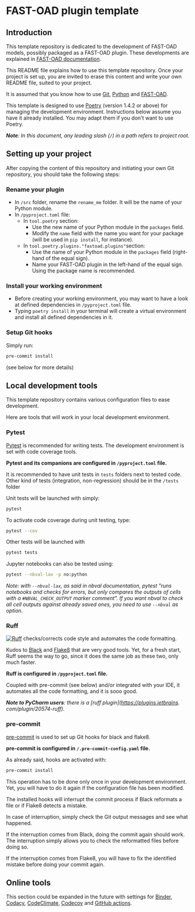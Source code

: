 # FAST-OAD plugin template

## Introduction

This template repository is dedicated to the development of FAST-OAD models, possibly
packaged as a FAST-OAD plugin. These developments are explained in [FAST-OAD documentation](https://fast-oad.readthedocs.io/en/v1.4.2/documentation/custom_modules/index.html).

This README file explains how to use this template repository. Once your project
is set up, you are invited to erase this content and write your own README file,
suited to your project.

It is assumed that you know how to use [Git](https://git-scm.com), 
[Python](https://www.python.org) and [FAST-OAD](https://github.com/fast-aircraft-design/FAST-OAD).

This template is designed to use [Poetry](https://python-poetry.org) (version 1.4.2 or above)
for managing the development environment.
Instructions below assume you have it already installed. You may adapt them if you don't 
want to use Poetry.

_**Note**: In this document, any leading slash (`/`) in a path refers to project root._

## Setting up your project

After copying the content of this repository and initiating your own Git 
repository, you should take the following steps:

### Rename your plugin
- In `/src` folder, rename the `rename_me` folder. It will be the name of your 
  Python module.
- In `/pyproject.toml` file:
  - In `tool.poetry` section:
    - Use the new name of your Python module in the `packages` field.
    - Modify the `name` field with the name you want for your package
      (will be used in `pip install`, for instance).
  - In `tool.poetry.plugins."fastoad.plugins"`section:
    - Use the name of your Python module in the `packages` field (right-hand of 
      the equal sign).
    - Name your FAST-OAD plugin in the left-hand of the equal sign. Using the
      package name is recommended.

### Install your working environment
- Before creating your working environment, you may want to have a look at defined
  dependencies in `/pyproject.toml` file.
- Typing `poetry install` in your terminal will create a virtual environment and
  install all defined dependencies in it.

### Setup Git hooks
Simply run:
```bash
pre-commit install
```
(see below for more details)


## Local development tools

This template repository contains various configuration files to ease development.

Here are tools that will work in your local development environment.

### Pytest
[Pytest](https://docs.pytest.org/) is recommended for writing tests. The development environment
is set with code coverage tools.

**Pytest and its companions are configured in `/pyproject.toml` file.**

It is recommended to have unit tests in `tests` folders next to tested code.
Other kind of tests (integration, non-regression) should be in the `/tests` folder

Unit tests will be launched with simply:
```bash
pytest
```
To activate code coverage during unit testing, type:
```bash
pytest --cov
```

Other tests will be launched with
```bash
pytest tests
```

Jupyter notebooks can also be tested using:
```bash
pytest --nbval-lax -p no:python
```
_Note: with `--nbval-lax`, as said in nbval documentation, pytest "runs notebooks 
and checks for errors, but only compares the outputs of cells with a 
`#NBVAL_CHECK_OUTPUT` marker comment". If you want nbval to check all cell 
outputs against already saved ones, you need to use `--nbval` as option._ 

### Ruff
[![Ruff](https://img.shields.io/endpoint?url=https://raw.githubusercontent.com/astral-sh/ruff/main/assets/badge/v2.json)](https://github.com/astral-sh/ruff)
checks/corrects code style and automates the code formatting.

Kudos to [Black](https://black.readthedocs.io/en/stable) and 
[Flake8](https://flake8.pycqa.org/) that are very good tools. Yet, for a fresh start,
Ruff seems the way to go, since it does the same job as these two, only much faster.

**Ruff is configured in `/pyproject.toml` file.**

Coupled with pre-commit (see below) and/or integrated with your IDE, it
automates all the code formatting, and it is sooo good.

_**Note to PyCharm users**: there is a [ruff plugin](https://plugins.jetbrains.
com/plugin/20574-ruff)._


### pre-commit
[pre-commit](https://pre-commit.com) is used to set up Git hooks for black and flake8.

**pre-commit is configured in `/.pre-commit-config.yaml` file.**

As already said, hooks are activated with:
```bash
pre-commit install
```

This operation has to be done only once in your development environment. Yet, 
you will have to do it again if the configuration file has been modified.


The installed hooks will interrupt the commit process if Black reformats a file or if
Flake8 detects a mistake.

In case of interruption, simply check the Git output messages and see what happened.

If the interruption comes from Black, doing the commit again should work. The 
interruption simply allows you to check the reformatted files before doing so.

If the interruption comes from Flake8, you will have to fix the identified
mistake before doing your commit again.


## Online tools

This section could be expanded in the future with settings for [Binder](https://mybinder.org), 
[Codacy](https://www.codacy.com), [CodeClimate](https://codeclimate.com), [Codecov](https://about.codecov.io) and [GitHub actions](https://github.com/features/actions).